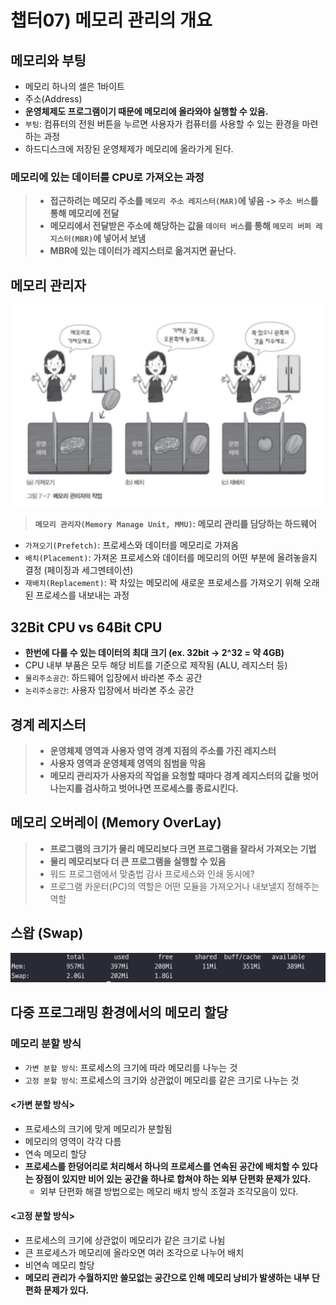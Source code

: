 # 챕터07) 메모리 관리의 개요

## 메모리와 부팅

- 메모리 하나의 셀은 1바이트
- 주소(Address)
- **운영체제도 프로그램이기 때문에 메모리에 올라와야 실행할 수 있음.**
- `부팅`: 컴퓨터의 전원 버튼을 누르면 사용자가 컴퓨터를 사용할 수 있는 환경을 마련하는 과정
- 하드디스크에 저장된 운영체제가 메모리에 올라가게 된다.

### 메모리에 있는 데이터를 CPU로 가져오는 과정

> - **접근하려는 메모리 주소를 `메모리 주소 레지스터(MAR)`에 넣음 -> `주소 버스`를 통해 메모리에 전달**
> - **메모리에서 전달받은 주소에 해당하는 값을 `데이터 버스`를 통해 `메모리 버퍼 레지스터(MBR)`에 넣어서 보냄**
> - **MBR에 있는 데이터가 레지스터로 옮겨지면 끝난다.**

## 메모리 관리자

![메모리 관리자](./images/image1.png)

> **`메모리 관리자(Memory Manage Unit, MMU)`: 메모리 관리를 담당하는 하드웨어**

- `가져오기(Prefetch)`: 프로세스와 데이터를 메모리로 가져옴
- `배치(Placement)`: 가져온 프로세스와 데이터를 메모리의 어떤 부분에 올려놓을지 결정 (페이징과 세그멘테이션)
- `재배치(Replacement)`: 꽉 차있는 메모리에 새로운 프로세스를 가져오기 위해 오래된 프로세스를 내보내는 과정

## 32Bit CPU vs 64Bit CPU

- **한번에 다룰 수 있는 데이터의 최대 크기 (ex. 32bit -> 2^32 = 약 4GB)**
- CPU 내부 부품은 모두 해당 비트를 기준으로 제작됨 (ALU, 레지스터 등)
- `물리주소공간`: 하드웨어 입장에서 바라본 주소 공간
- `논리주소공간`: 사용자 입장에서 바라본 주소 공간

## 경계 레지스터

> - **운영체제 영역과 사용자 영역 경계 지점의 주소를 가진 레지스터**
> - **사용자 영역과 운영체제 영역의 침범을 막음**
> - **메모리 관리자가 사용자의 작업을 요청할 때마다 경계 레지스터의 값을 벗어나는지를 검사하고 벗어나면 프로세스를 종료시킨다.**

## 메모리 오버레이 (Memory OverLay)

> - **프로그램의 크기가 물리 메모리보다 크면 프로그램을 잘라서 가져오는 기법**
> - **물리 메모리보다 더 큰 프로그램을 실행할 수 있음**
> - 워드 프로그램에서 맞춤법 감사 프로세스와 인쇄 동시에?
> - 프로그램 카운터(PC)의 역할은 어떤 모듈을 가져오거나 내보낼지 정해주는 역할

## 스왑 (Swap)

![스왑](./images/image2.png)

## 다중 프로그래밍 환경에서의 메모리 할당

### 메모리 분할 방식

- `가변 분할 방식`: 프로세스의 크기에 따라 메모리를 나누는 것
- `고정 분할 방식`: 프로세스의 크기와 상관없이 메모리를 같은 크기로 나누는 것

#### <가변 분할 방식>

- 프로세스의 크기에 맞게 메모리가 분할됨
- 메모리의 영역이 각각 다름
- 연속 메모리 할당
- **프로세스를 한덩어리로 처리해서 하나의 프로세스를 연속된 공간에 배치할 수 있다는 장점이 있지만 비어 있는 공간을 하나로 합쳐야 하는 외부 단편화 문제가 있다.**
  - 외부 단편화 해결 방법으로는 메모리 배치 방식 조절과 조각모음이 있다.

#### <고정 분할 방식>

- 프로세스의 크기에 상관없이 메모리가 같은 크기로 나뉨
- 큰 프로세스가 메모리에 올라오면 여러 조각으로 나누어 배치
- 비연속 메모리 할당
- **메모리 관리가 수월하지만 쓸모없는 공간으로 인해 메모리 낭비가 발생하는 내부 단편화 문제가 있다.**
